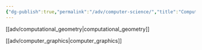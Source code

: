 ```yaml
---
{"dg-publish":true,"permalink":"/adv/computer-science/","title":"Computer Science","noteIcon":""}
---
```



[[adv/computational_geometry\|computational_geometry]]

[[adv/computer_graphics\|computer_graphics]]